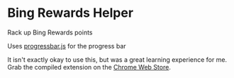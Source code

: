 Bing Rewards Helper
===================

Rack up Bing Rewards points

Uses [progressbar.js](https://github.com/kimmobrunfeldt/progressbar.js) for the progress bar

It isn't exactly okay to use this, but was a great learning experience for me.
Grab the compiled extension on the [Chrome Web Store](https://chrome.google.com/webstore/detail/bing-rewards-helper/neodenankcjdlhndmpcffjmcealafaig).

